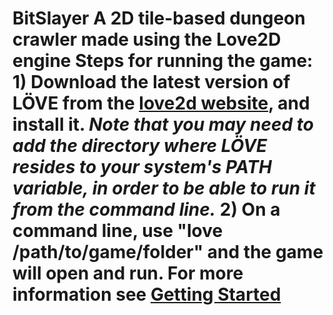 # BitSlayer A 2D tile-based dungeon crawler made using the Love2D engine Steps for running the game: 1) Download the latest version of LÖVE from the [love2d website](https://love2d.org/#download), and install it. _Note that you may need to add the directory where LÖVE resides to your system's PATH variable, in order to be able to run it from the command line._ 2) On a command line, use "love /path/to/game/folder" and the game will open and run. For more information see [Getting Started](https://love2d.org/wiki/Getting_Started)
